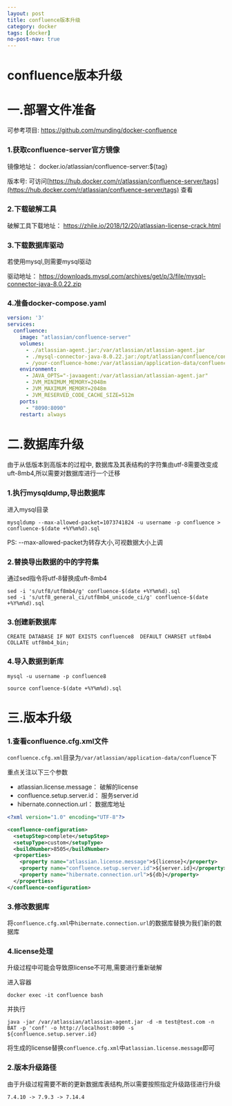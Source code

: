 ```yaml
---
layout: post
title: confluence版本升级
category: docker
tags: [docker]
no-post-nav: true
---
```


confluence版本升级
===

# 一.部署文件准备

可参考项目: https://github.com/munding/docker-confluence

### 1.获取confluence-server官方镜像

镜像地址： docker.io/atlassian/confluence-server:${tag}

版本号:
可访问[https://hub.docker.com/r/atlassian/confluence-server/tags](https://hub.docker.com/r/atlassian/confluence-server/tags)
查看

### 2.下载破解工具

破解工具下载地址： https://zhile.io/2018/12/20/atlassian-license-crack.html

### 3.下载数据库驱动

若使用mysql,则需要mysql驱动

驱动地址： https://downloads.mysql.com/archives/get/p/3/file/mysql-connector-java-8.0.22.zip

### 4.准备docker-compose.yaml

```yaml
version: '3'
services:
  confluence:
    image: "atlassian/confluence-server"
    volumes:
      - ./atlassian-agent.jar:/var/atlassian/atlassian-agent.jar
      - ./mysql-connector-java-8.0.22.jar:/opt/atlassian/confluence/confluence/WEB-INF/lib/mysql-connector-java-8.0.22.jar
      - /your-confluence-home:/var/atlassian/application-data/confluence
    environment:
      - JAVA_OPTS="-javaagent:/var/atlassian/atlassian-agent.jar"
      - JVM_MINIMUM_MEMORY=2048m
      - JVM_MAXIMUM_MEMORY=2048m
      - JVM_RESERVED_CODE_CACHE_SIZE=512m
    ports:
      - "8090:8090"
    restart: always
```

# 二.数据库升级

由于从低版本到高版本的过程中, 数据库及其表结构的字符集由utf-8需要改变成uft-8mb4,所以需要对数据库进行一个迁移

### 1.执行mysqldump,导出数据库

进入mysql目录

```shell
mysqldump --max-allowed-packet=1073741824 -u username -p confluence > confluence-$(date +%Y%m%d).sql
```
PS: --max-allowed-packet为转存大小,可视数据大小上调

### 2.替换导出数据的中的字符集

通过sed指令将utf-8替换成uft-8mb4

```shell
sed -i 's/utf8/utf8mb4/g' confluence-$(date +%Y%m%d).sql
sed -i 's/utf8_general_ci/utf8mb4_unicode_ci/g' confluence-$(date +%Y%m%d).sql
```

### 3.创建新数据库

```shell
CREATE DATABASE IF NOT EXISTS confluence8  DEFAULT CHARSET utf8mb4 COLLATE utf8mb4_bin;
```

### 4.导入数据到新库

```shell
mysql -u username -p confluence8

source confluence-$(date +%Y%m%d).sql
```

# 三.版本升级

### 1.查看confluence.cfg.xml文件

`confluence.cfg.xml`目录为`/var/atlassian/application-data/confluence`下

重点关注以下三个参数
* atlassian.license.message： 破解的license
* confluence.setup.server.id： 服务server.id
* hibernate.connection.url： 数据库地址

```xml
<?xml version="1.0" encoding="UTF-8"?>

<confluence-configuration>
  <setupStep>complete</setupStep>
  <setupType>custom</setupType>
  <buildNumber>8505</buildNumber>
  <properties>
    <property name="atlassian.license.message">${license}</property>
    <property name="confluence.setup.server.id">${server.id}</property>
    <property name="hibernate.connection.url">${db}</property>
  </properties>
</confluence-configuration>

```

### 3.修改数据库

将`confluence.cfg.xml`中`hibernate.connection.url`的数据库替换为我们新的数据库

### 4.license处理

升级过程中可能会导致原license不可用,需要进行重新破解

进入容器
```shell
docker exec -it confluence bash 
```

并执行
```shell
java -jar /var/atlassian/atlassian-agent.jar -d -m test@test.com -n BAT -p 'conf' -o http://localhost:8090 -s ${confluence.setup.server.id}
```

将生成的license替换`confluence.cfg.xml`中`atlassian.license.message`即可


### 2.版本升级路径

由于升级过程需要不断的更新数据库表结构,所以需要按照指定升级路径进行升级

```
7.4.10 -> 7.9.3 -> 7.14.4
```